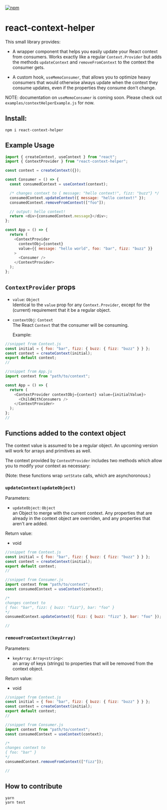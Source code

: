 [![npm](https://img.shields.io/npm/v/react-context-helper.svg)](https://www.npmjs.com/package/react-context-helper)

# react-context-helper

This small library provides:

- A wrapper component that helps you easily update your React context from consumers. Works exactly like a regular `Context.Provider` but adds the methods `updateContext` and `removeFromContext` to the context the consumer gets.

- A custom hook, `useMemoConsumer`, that allows you to optimize heavy consumers that would otherwise always update when the context they consume updates, even if the properties they consume don't change.

NOTE: documentation on `useMemoConsumer` is coming soon. Please check out `examples/contextHelperExample.js` for now.

## Install:

`npm i react-context-helper`

## Example Usage

```js
import { createContext, useContext } from "react";
import { ContextProvider } from "react-context-helper";

const context = createContext({});

const Consumer = () => {
  const consumedContext = useContext(context);

  /* changes context to { message: "hello context!", fizz: "buzz"} */
  consumedContext.updateContext({ message: "hello context!" });
  consumedContext.removeFromContext(["foo"]);

  // output: hello context!
  return <div>{consumedContext.message}</div>;
};

const App = () => {
  return (
    <ContextProvider
      contextObj={context}
      value={{ message: "hello world", foo: "bar", fizz: "buzz" }}
    >
      <Consumer />
    </ContextProvider>
  );
};
```

## `ContextProvider` props

- `value`: `Object`  
  Identical to the `value` prop for any `Context.Provider`, except for the (current) requirement that it be a regular object.

- `contextObj`: `Context`  
  The React `Context` that the consumer will be consuming.

  Example:

```js
//snippet from Context.js
const initial = { foo: "bar", fizz: { buzz: { fizz: "buzz" } } };
const context = createContext(initial);
export default context;
//

//snippet from App.js
import context from "path/to/context";

const App = () => {
  return (
    <ContextProvider contextObj={context} value={initialValue}>
      <ChildWithConsumers />
    </ContextProvider>
  );
};
//
```

## Functions added to the context object

The context value is assumed to be a regular object. An upcoming version will work for arrays and primitives as well.

The context provided by `ContextProvider` includes two methods which allow you to modify your context as necessary:

(Note: these functions wrap `setState` calls, which are asynchoronous.)

### `updateContext(updateObject)`

Parameters:

- `updateObject`: `Object`  
  an Object to merge with the current context. Any properties that are already in the context object are overriden, and any properties that aren't are added.

Return value:

- void

```js
//snippet from Context.js
const initial = { foo: "bar", fizz: { buzz: { fizz: "buzz" } } };
const context = createContext(initial);
export default context;
//

//snippet from Consumer.js
import context from "path/to/context";
const consumedContext = useContext(context);

/*
changes context to
{ foo: "bar", fizz: { buzz: "fizz"}, bar: "foo" }
*/
consumedContext.updateContext({ fizz: { buzz: "fizz" }, bar: "foo" });

//
```

### `removeFromContext(keyArray)`

Parameters:

- `keyArray`: `Array<string>`:  
  an array of keys (strings) to properties that will be removed from the context object.

Return value:

- void

```js
//snippet from Context.js
const initial = { foo: "bar", fizz: { buzz: { fizz: "buzz" } } };
const context = createContext(initial);
export default context;
//

//snippet from Consumer.js
import context from "path/to/context";
const consumedContext = useContext(context);

/* 
changes context to 
{ foo: "bar" } 
*/
consumedContext.removeFromContext(["fizz"]);

//
```

## How to contribute

```
yarn
yarn test
```
